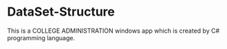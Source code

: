 # DataSet-Structure
This is a  COLLEGE ADMINISTRATION windows app which is created by C# programming language. 
